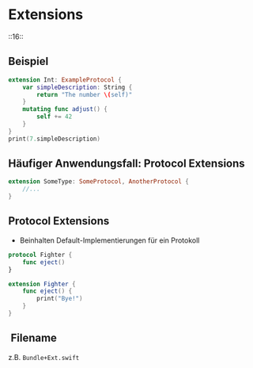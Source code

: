 # Extensions
::16::

## Beispiel
```swift
extension Int: ExampleProtocol {
    var simpleDescription: String {
        return "The number \(self)"
    }
    mutating func adjust() {
        self += 42
    }
}
print(7.simpleDescription)
```

## Häufiger Anwendungsfall: Protocol Extensions

```swift
extension SomeType: SomeProtocol, AnotherProtocol {
    //...
}
```

## Protocol Extensions

- Beinhalten Default-Implementierungen für ein Protokoll

```swift
protocol Fighter {
	func eject()
}

extension Fighter {
	func eject() {
		print("Bye!")
	}
}
```

##  Filename

z.B. `Bundle+Ext.swift`


